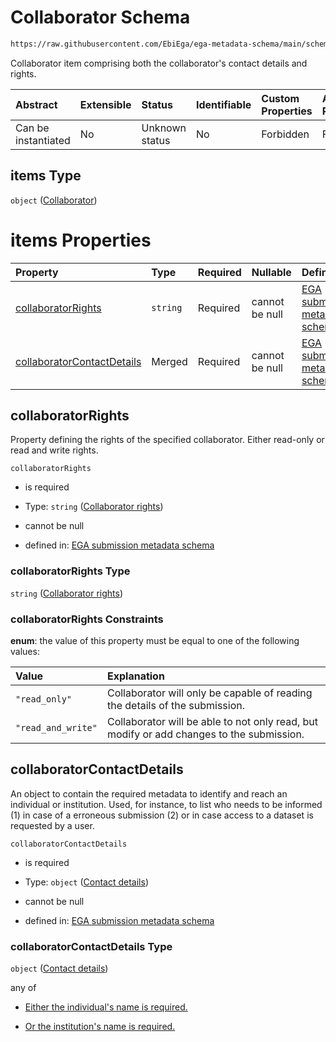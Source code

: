 # Collaborator Schema

```txt
https://raw.githubusercontent.com/EbiEga/ega-metadata-schema/main/schemas/EGA.submission.json#/properties/additionalCollaborators/items
```

Collaborator item comprising both the collaborator's contact details and rights.

| Abstract            | Extensible | Status         | Identifiable | Custom Properties | Additional Properties | Access Restrictions | Defined In                                                                           |
| :------------------ | :--------- | :------------- | :----------- | :---------------- | :-------------------- | :------------------ | :----------------------------------------------------------------------------------- |
| Can be instantiated | No         | Unknown status | No           | Forbidden         | Forbidden             | none                | [EGA.submission.json\*](../../../schemas/EGA.submission.json "open original schema") |

## items Type

`object` ([Collaborator](ega-12-properties-submission-collaborator-details-collaborator.md))

# items Properties

| Property                                                  | Type     | Required | Nullable       | Defined by                                                                                                                                                                                                                                                                                                 |
| :-------------------------------------------------------- | :------- | :------- | :------------- | :--------------------------------------------------------------------------------------------------------------------------------------------------------------------------------------------------------------------------------------------------------------------------------------------------------- |
| [collaboratorRights](#collaboratorrights)                 | `string` | Required | cannot be null | [EGA submission metadata schema](ega-12-properties-submission-collaborator-details-collaborator-properties-collaborator-rights.md "https://raw.githubusercontent.com/EbiEga/ega-metadata-schema/main/schemas/EGA.submission.json#/properties/additionalCollaborators/items/properties/collaboratorRights") |
| [collaboratorContactDetails](#collaboratorcontactdetails) | Merged   | Required | cannot be null | [EGA submission metadata schema](ega-4-defs-contact-details.md "https://raw.githubusercontent.com/EbiEga/ega-metadata-schema/main/schemas/EGA.submission.json#/properties/additionalCollaborators/items/properties/collaboratorContactDetails")                                                            |

## collaboratorRights

Property defining the rights of the specified collaborator. Either read-only or read and write rights.

`collaboratorRights`

* is required

* Type: `string` ([Collaborator rights](ega-12-properties-submission-collaborator-details-collaborator-properties-collaborator-rights.md))

* cannot be null

* defined in: [EGA submission metadata schema](ega-12-properties-submission-collaborator-details-collaborator-properties-collaborator-rights.md "https://raw.githubusercontent.com/EbiEga/ega-metadata-schema/main/schemas/EGA.submission.json#/properties/additionalCollaborators/items/properties/collaboratorRights")

### collaboratorRights Type

`string` ([Collaborator rights](ega-12-properties-submission-collaborator-details-collaborator-properties-collaborator-rights.md))

### collaboratorRights Constraints

**enum**: the value of this property must be equal to one of the following values:

| Value              | Explanation                                                                              |
| :----------------- | :--------------------------------------------------------------------------------------- |
| `"read_only"`      | Collaborator will only be capable of reading the details of the submission.              |
| `"read_and_write"` | Collaborator will be able to not only read, but modify or add changes to the submission. |

## collaboratorContactDetails

An object to contain the required metadata to identify and reach an individual or institution. Used, for instance, to list who needs to be informed (1) in case of a erroneous submission (2) or in case access to a dataset is requested by a user.

`collaboratorContactDetails`

* is required

* Type: `object` ([Contact details](ega-4-defs-contact-details.md))

* cannot be null

* defined in: [EGA submission metadata schema](ega-4-defs-contact-details.md "https://raw.githubusercontent.com/EbiEga/ega-metadata-schema/main/schemas/EGA.submission.json#/properties/additionalCollaborators/items/properties/collaboratorContactDetails")

### collaboratorContactDetails Type

`object` ([Contact details](ega-4-defs-contact-details.md))

any of

* [Either the individual's name is required.](ega-4-defs-contact-details-anyof-either-the-individuals-name-is-required.md "check type definition")

* [Or the institution's name is required.](ega-4-defs-contact-details-anyof-or-the-institutions-name-is-required.md "check type definition")
